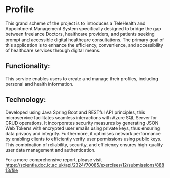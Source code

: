 # Profile

This grand scheme of the project is to introduces a TeleHealth and Appointment Management System specifically designed to bridge the gap between freelance Doctors, healthcare providers, and patients seeking prompt and accessible digital healthcare consultations. The primary goal of this application is to enhance the efficiency, convenience, and accessibility of healthcare services through digital means.

## Functionality:
This service enables users to create and manage their profiles, including personal and health information.

## Technology: 
Developed using Java Spring Boot and RESTful API principles, this microservice facilitates seamless interactions with Azure SQL Server for CRUD operations. It incorporates security measures by generating JSON Web Tokens with encrypted user emails using private keys, thus ensuring data privacy and integrity. Furthermore, it optimises network performance by enabling clients to efficiently verify user permissions using public keys. This combination of reliability, security, and efficiency ensures high-quality user data management and authentication.

For a more comprehensive report, please visit https://scientia.doc.ic.ac.uk/api/2324/70085/exercises/12/submissions/88813/file
